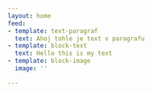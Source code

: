 ```yaml
---
layout: home
feed:
- template: text-paragraf
  text: Ahoj tohle je text v paragrafu
- template: block-text
  text: Hello this is my text
- template: block-image
  image: ''

---
```

